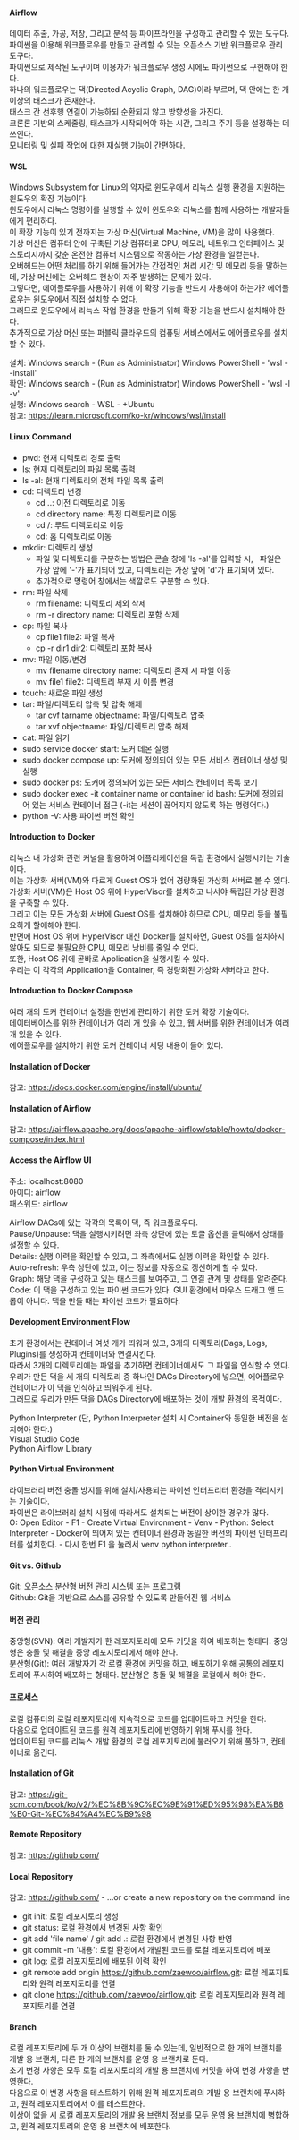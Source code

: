 #### Airflow
데이터 추출, 가공, 저장, 그리고 분석 등 파이프라인을 구성하고 관리할 수 있는 도구다.\
파이썬을 이용해 워크플로우를 만들고 관리할 수 있는 오픈소스 기반 워크플로우 관리 도구다.\
파이썬으로 제작된 도구이며 이용자가 워크플로우 생성 시에도 파이썬으로 구현해야 한다.\
하나의 워크플로우는 댁(Directed Acyclic Graph, DAG)이라 부르며, 댁 안에는 한 개 이상의 태스크가 존재한다.\
태스크 간 선후행 연결이 가능하되 순환되지 않고 방향성을 가진다.\
크론론 기반의 스케줄링, 태스크가 시작되어야 하는 시간, 그리고 주기 등을 설정하는 데 쓰인다.\
모니터링 및 실패 작업에 대한 재실행 기능이 간편하다.

#### WSL
Windows Subsystem for Linux의 약자로 윈도우에서 리눅스 실행 환경을 지원하는 윈도우의 확장 기능이다.\
윈도우에서 리눅스 명령어를 실행할 수 있어 윈도우와 리눅스를 함께 사용하는 개발자들에게 편리하다.\
이 확장 기능이 있기 전까지는 가상 머신(Virtual Machine, VM)을 많이 사용했다.\
가상 머신은 컴퓨터 안에 구축된 가상 컴퓨터로 CPU, 메모리, 네트워크 인터페이스 및 스토리지까지 갖춘 온전한 컴퓨터 시스템으로 작동하는 가상 환경을 일컫는다.\
오버헤드는 어떤 처리를 하기 위해 들어가는 간접적인 처리 시간 및 메모리 등을 말하는데, 가상 머신에는 오버헤드 현상이 자주 발생하는 문제가 있다.\
그렇다면, 에어플로우를 사용하기 위해 이 확장 기능을 반드시 사용해야 하는가? 에어플로우는 윈도우에서 직접 설치할 수 없다.\
그러므로 윈도우에서 리눅스 작업 환경을 만들기 위해 확장 기능을 반드시 설치해야 한다.\
추가적으로 가상 머신 또는 퍼블릭 클라우드의 컴퓨팅 서비스에서도 에어플로우를 설치할 수 있다.

설치: Windows search - (Run as Administrator) Windows PowerShell - 'wsl --install'\
확인: Windows search - (Run as Administrator) Windows PowerShell - 'wsl -l -v'\
실행: Windows search - WSL - +Ubuntu\
참고: https://learn.microsoft.com/ko-kr/windows/wsl/install

#### Linux Command
- pwd: 현재 디렉토리 경로 출력
- ls: 현재 디렉토리의 파일 목록 출력
- ls -al: 현재 디렉토리의 전체 파일 목록 출력
- cd: 디렉토리 변경
  - cd ..: 이전 디렉토리로 이동
  - cd directory name: 특정 디렉토리로 이동
  - cd /: 루트 디렉토리로 이동
  - cd: 홈 디렉토리로 이동
- mkdir: 디렉토리 생성
  - 파일 및 디렉토리를 구분하는 방법은 콘솔 창에 'ls -al'를 입력할 시,   파일은 가장 앞에 '-'가 표기되어 있고, 디렉토리는 가장 앞에 'd'가 표기되어 있다.
  - 추가적으로 명령어 창에서는 색깔로도 구분할 수 있다.
- rm: 파일 삭제
  - rm filename: 디렉토리 제외 삭제
  - rm -r directory name: 디렉토리 포함 삭제
- cp: 파일 복사
  - cp file1 file2: 파일 복사
  - cp -r dir1 dir2: 디렉토리 포함 복사
- mv: 파일 이동/변경
  - mv filename directory name: 디렉토리 존재 시 파일 이동
  - mv file1 file2: 디렉토리 부재 시 이름 변경
- touch: 새로운 파일 생성
- tar: 파일/디렉토리 압축 및 압축 해제
  - tar cvf tarname objectname: 파일/디렉토리 압축
  - tar xvf objectname: 파일/디렉토리 압축 해제
- cat: 파일 읽기
- sudo service docker start: 도커 데몬 실행
- sudo docker compose up: 도커에 정의되어 있는 모든 서비스 컨테이너 생성 및 실행
- sudo docker ps: 도커에 정의되어 있는 모든 서비스 컨테이너 목록 보기
- sudo docker exec -it container name or container id bash: 도커에 정의되어 있는 서비스 컨테이너 접근 (-it는 세션이 끊어지지 않도록 하는 명령어다.)
- python -V: 사용 파이썬 버전 확인

#### Introduction to Docker
리눅스 내 가상화 관련 커널을 활용하여 어플리케이션을 독립 환경에서 실행시키는 기술이다.\
이는 가상화 서버(VM)와 다르게 Guest OS가 없어 경량화된 가상화 서버로 볼 수 있다.\
가상화 서버(VM)은 Host OS 위에 HyperVisor를 설치하고 나서야 독립된 가상 환경을 구축할 수 있다.\
그리고 이는 모든 가상화 서버에 Guest OS를 설치해야 하므로 CPU, 메모리 등을 불필요하게 할애해야 한다.\
반면에 Host OS 위에 HyperVisor 대신 Docker를 설치하면, Guest OS를 설치하지 않아도 되므로 불필요한 CPU, 메모리 낭비를 줄일 수 있다.\
또한, Host OS 위에 곧바로 Application을 실행시킬 수 있다.\
우리는 이 각각의 Application을 Container, 즉 경량화된 가상화 서버라고 한다.

#### Introduction to Docker Compose
여러 개의 도커 컨테이너 설정을 한번에 관리하기 위한 도커 확장 기술이다.\
데이터베이스를 위한 컨테이너가 여러 개 있을 수 있고, 웹 서버를 위한 컨테이너가 여러 개 있을 수 있다.\
에어플로우를 설치하기 위한 도커 컨테이너 세팅 내용이 들어 있다.

#### Installation of Docker
참고: https://docs.docker.com/engine/install/ubuntu/

#### Installation of Airflow
참고: https://airflow.apache.org/docs/apache-airflow/stable/howto/docker-compose/index.html

#### Access the Airflow UI
주소: localhost:8080\
아이디: airflow\
패스워드: airflow

Airflow DAGs에 있는 각각의 목록이 댁, 즉 워크플로우다.\
Pause/Unpause: 댁을 실행시키려면 좌측 상단에 있는 토글 옵션을 클릭해서 상태를 설정할 수 있다.\
Details: 실행 이력을 확인할 수 있고, 그 좌측에서도 실행 이력을 확인할 수 있다.\
Auto-refresh: 우측 상단에 있고, 이는 정보를 자동으로 갱신하게 할 수 있다.\
Graph: 해당 댁을 구성하고 있는 태스크를 보여주고, 그 연결 관계 및 상태를 알려준다.\
Code: 이 댁을 구성하고 있는 파이썬 코드가 있다. GUI 환경에서 마우스 드래그 앤 드롭이 아니다. 댁을 만들 때는 파이썬 코드가 필요하다. 

#### Development Environment Flow
초기 환경에서는 컨테이너 여섯 개가 띄워져 있고, 3개의 디렉토리(Dags, Logs, Plugins)를 생성하여 컨테이너와 연결시킨다.\
따라서 3개의 디렉토리에는 파일을 추가하면 컨테이너에서도 그 파일을 인식할 수 있다.\
우리가 만든 댁을 세 개의 디렉토리 중 하나인 DAGs Directory에 넣으면, 에어플로우 컨테이너가 이 댁을 인식하고 띄워주게 된다.\
그러므로 우리가 만든 댁을 DAGs Directory에 배포하는 것이 개발 환경의 목적이다.

Python Interpreter (단, Python Interpreter 설치 시 Container와 동일한 버전을 설치해야 한다.)\
Visual Studio Code\
Python Airflow Library

#### Python Virtual Environment
라이브러리 버전 충돌 방지를 위해 설치/사용되는  파이썬 인터프리터  환경을 격리시키는 기술이다.\
파이썬은 라이브러리 설치 시점에 따라서도 설치되는 버전이 상이한 경우가 많다.\
O: Open Editor - F1 - Create Virtual Environment - Venv - Python: Select Interpreter - Docker에 띄어져 있는 컨테이너 환경과 동일한 버전의 파이썬 인터프리터를 설치한다. - 다시 한번 F1 을 눌러서 venv python interpreter..

#### Git vs. Github
Git: 오픈소스 분산형 버전 관리 시스템 또는 프로그램\
Github: Git을 기반으로 소스를 공유할 수 있도록 만들어진 웹 서비스

#### 버전 관리
중앙형(SVN): 여러 개발자가 한 레포지토리에 모두 커밋을 하여 배포하는 형태다. 중앙형은 충돌 및 해결을 중앙 레포지토리에서 해야 한다.\
분산형(Git): 여러 개발자가 각 로컬 환경에 커밋을 하고, 배포하기 위해 공통의 레포지토리에 푸시하여 배포하는 형태다. 분산형은 충돌 및 해결을 로컬에서 해야 한다.

#### 프로세스
로컬 컴퓨터의 로컬 레포지토리에 지속적으로 코드를 업데이트하고 커밋을 한다.\
다음으로 업데이트된 코드를 원격 레포지토리에 반영하기 위해 푸시를 한다.\
업데이트된 코드를 리눅스 개발 환경의 로컬 레포지토리에 불러오기 위해 풀하고, 컨테이너로 옮긴다.

#### Installation of Git
참고: https://git-scm.com/book/ko/v2/%EC%8B%9C%EC%9E%91%ED%95%98%EA%B8%B0-Git-%EC%84%A4%EC%B9%98

#### Remote Repository
참고: https://github.com/

#### Local Repository
참고: https://github.com/ - …or create a new repository on the command line

- git init: 로컬 레포지토리 생성
- git status: 로컬 환경에서 변경된 사항 확인
- git add 'file name' / git add .: 로컬 환경에서 변경된 사항 반영
- git commit -m '내용': 로컬 환경에서 개발된 코드를 로컬 레포지토리에 배포
- git log: 로컬 레포지토리에 배포된 이력 확인
- git remote add origin https://github.com/zaewoo/airflow.git: 로컬 레포지토리와 원격 레포지토리를 연결
- git clone https://github.com/zaewoo/airflow.git: 로컬 레포지토리와 원격 레포지토리를 연결

#### Branch
로컬 레포지토리에 두 개 이상의 브랜치를 둘 수 있는데, 일반적으로 한 개의 브랜치를 개발 용 브랜치, 다른 한 개의 브랜치를 운영 용 브랜치로 둔다.\
초기 변경 사항은 모두 로컬 레포지토리의 개발 용 브랜치에 커밋을 하여 변경 사항을 반영한다.\
다음으로 이 변경 사항을 테스트하기 위해 원격 레포지토리의 개발 용 브랜치에 푸시하고, 원격 레포지토리에서 이를 테스트한다.\
이상이 없을 시 로컬 레포지토리의 개발 용 브랜치 정보를 모두 운영 용 브랜치에 병합하고, 원격 레포지토리의 운영 용 브랜치에 배포한다. 
